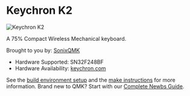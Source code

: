 # Keychron K2

![Keychron K2](https://cdn.shopify.com/s/files/1/0059/0630/1017/t/5/assets/pf-6d224915--KeychronK2wirelessmechanicalkeyboardMacWindowsiOSAndroidKeychronGateronmechanicalswitchredbluebrowndesktopsetuphero-Edited.jpg)

A 75% Compact Wireless Mechanical keyboard.

Brought to you by: [SonixQMK](https://github.com/SonixQMK/qmk_firmware)

* Hardware Supported: SN32F248BF
* Hardware Availability: [keychron.com](https://www.keychron.com/)

See the [build environment setup](https://docs.qmk.fm/#/getting_started_build_tools) and the [make instructions](https://docs.qmk.fm/#/getting_started_make_guide) for more information. Brand new to QMK? Start with our [Complete Newbs Guide](https://docs.qmk.fm/#/newbs).
